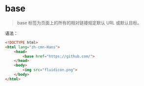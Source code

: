 # base

> base 标签为页面上的所有的相对链接规定默认 URL 或默认目标。

语法：

```html
<!DOCTYPE html>
<html lang="zh-cmn-Hans">
    <head>
        <base href="https://github.com/">
    </head>
    <body>
        <img src="fluidicon.png">
    </body>
</html>
```